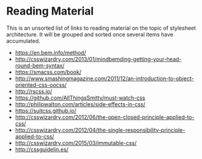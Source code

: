 # Reading Material

This is an unsorted list of links to reading material on the topic of
stylesheet architecture. It will be grouped and sorted once several items have
accumulated.

* https://en.bem.info/method/
* http://csswizardry.com/2013/01/mindbemding-getting-your-head-round-bem-syntax/
* https://smacss.com/book/
* http://www.smashingmagazine.com/2011/12/an-introduction-to-object-oriented-css-oocss/
* http://rscss.io/
* https://github.com/AllThingsSmitty/must-watch-css
* http://philipwalton.com/articles/side-effects-in-css/
* https://suitcss.github.io/
* http://csswizardry.com/2012/06/the-open-closed-principle-applied-to-css/
* http://csswizardry.com/2012/04/the-single-responsibility-principle-applied-to-css/
* http://csswizardry.com/2015/03/immutable-css/
* http://cssguidelin.es/
